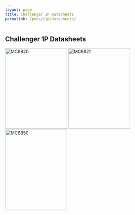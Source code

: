 ```yaml
---
layout: page
title: Challenger 1P Datasheets
permalink: /pubs/c1p/datasheets/
---
```


Challenger 1P Datasheets
---

[<img src="http://archive.pcjs.org/pubs/c1p/datasheets/thumbs/MC6820-thumb.jpg" width="200" height="260" alt="MC6820"/>](http://archive.pcjs.org/pubs/c1p/datasheets/pdfs/MC6820.pdf)
[<img src="http://archive.pcjs.org/pubs/c1p/datasheets/thumbs/MC6821-thumb.jpg" width="200" height="260" alt="MC6821"/>](http://archive.pcjs.org/pubs/c1p/datasheets/pdfs/MC6821.pdf)
[<img src="http://archive.pcjs.org/pubs/c1p/datasheets/thumbs/MC6850-thumb.jpg" width="200" height="260" alt="MC6850"/>](http://archive.pcjs.org/pubs/c1p/datasheets/pdfs/MC6850.pdf)
